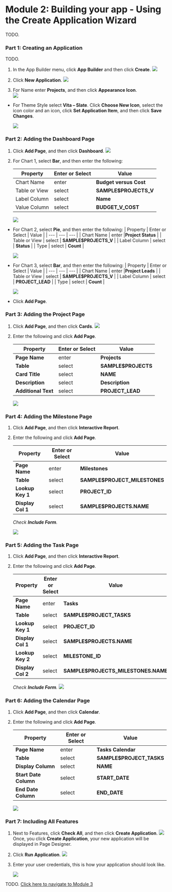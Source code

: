# Module 2: Building your app - Using the Create Application Wizard
TODO.

### **Part 1: Creating an Application**
TODO.
1. In the App Builder menu, click **App Builder** and then click **Create**.
    ![](images/2/click-create.png)

2. Click **New Application**.
    ![](images/2/new-application.png)
3. For Name enter **Projects**, and then click **Appearance Icon**.  
    ![](images/2/appearance-icon.png)
- For Theme Style select **Vita – Slate**. Click **Choose New Icon**, select the icon color and an icon, click **Set Application Item**, and then click **Save Changes**.

    ![](images/2/choose-new-icon.png)

### **Part 2: Adding the Dashboard Page**

1. Click **Add Page**, and then click **Dashboard**.
    ![](images/2/add-page-dashboard.png)

2. For Chart 1, select **Bar**, and then enter the following:

    | Property | Enter or Select | Value |
    | --- | --- | --- |
    | Chart Name | enter |**Budget versus Cost** |
    | Table or View | select | **SAMPLE$PROJECTS_V** |
    | Label Column | select | **Name** |
    | Value Column | select | **BUDGET_V_COST** |

    ![](images/2/chart-1.png) 

- For Chart 2, select **Pie**, and then enter the following:
    | Property | Enter or Select | Value |
    | --- | --- | --- |
    | Chart Name | enter |**Project Status** |
    | Table or View | select | **SAMPLE$PROJECTS_V** |
    | Label Column | select | **Status** |
    | Type | select | **Count** |

    ![](images/2/chart-2.png)  

- For Chart 3, select **Bar**, and then enter the following:
    | Property | Enter or Select | Value |
    | --- | --- | --- |
    | Chart Name | enter |**Project Leads** |
    | Table or View | select | **SAMPLE$PROJECTS_V** |
    | Label Column | select | **PROJECT_LEAD** |
    | Type | select | **Count** |

    ![](images/2/chart-3.png) 
- Click **Add Page**.  
    

### **Part 3: Adding the Project Page**

1. Click **Add Page**, and then click **Cards**.
    ![](images/2/adding-page.png)
2. Enter the following and click **Add Page**.

    | Property | Enter or Select | Value |
    | --- | --- | --- |
    | **Page Name** | enter | **Projects** |
    | **Table** | select | **SAMPLE$PROJECTS** |
    | **Card Title** | select | **NAME** |
    | **Description** | select | **Description** |
    | **Additional Text** | select | **PROJECT_LEAD** |

    ![](images/2/add-page-project.png) 

### **Part 4: Adding the Milestone Page**

1. Click **Add Page**, and then click **Interactive Report**.
2. Enter the following and click **Add Page**.

    | Property | Enter or Select | Value |
    | --- | --- | --- |
    | **Page Name** | enter | **Milestones** |
    | **Table** | select | **SAMPLE$PROJECT_MILESTONES** |
    | **Lookup Key 1** | select | **PROJECT_ID** |
    | **Display Col 1** | select | **SAMPLE$PROJECTS.NAME** |

    *Check **Include Form**.*
    
    ![](images/2/add-page-milestone.png)

### **Part 5: Adding the Task Page**

1. Click **Add Page**, and then click **Interactive Report**.
2.  Enter the following and click **Add Page**.

    | Property | Enter or Select | Value |
    | --- | --- | --- |
    | **Page Name** | enter | **Tasks** |
    | **Table** | select | **SAMPLE$PROJECT_TASKS** |
    | **Lookup Key 1** | select | **PROJECT_ID** |
    | **Display Col 1** | select | **SAMPLE$PROJECTS.NAME** |
    | **Lookup Key 2** | select | **MILESTONE_ID** |
    | **Display Col 2** | select | **SAMPLE$PROJECTS_MILESTONES.NAME** |
    *Check **Include Form**.*
    ![](images/2/add-page-tasks.png)

### **Part 6: Adding the Calendar Page**

1. Click **Add Page**, and then click **Calendar**.
2. Enter the following and click **Add Page**.

    | Property | Enter or Select | Value |
    | --- | --- | --- |
    | **Page Name** | enter | **Tasks Calendar** |
    | **Table** | select | **SAMPLE$PROJECT_TASKS** |
    | **Display Column** | select | **NAME** |
    | **Start Date Column** | select | **START_DATE** |
    | **End Date Column** | select | **END_DATE** |
  
    ![](images/2/add-page-calendar.png)

### **Part 7: Including All Features**

1. Next to Features, click **Check All**, and then click **Create Application**. 
    ![](images/2/check-all.png)
    Once, you click **Create Application**, your new application will be displayed in Page Designer.
2. Click **Run Application**.
    ![](images/2/run-application.png)
3. Enter your user credentials, this is how your application should look like.

    ![](images/2/runtime-app.png)

TODO. [Click here to navigate to Module 3](3-recreating-the-app-improving-the-generated-app.md)  
